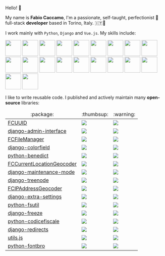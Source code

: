 Hello! :wave:

My name is **Fabio Caccamo**, I'm a passionate, self-taught, perfectionist 🧐 full-stack **developer** based in Torino, Italy. :it::pinched_fingers:


I work mainly with `Python`, `Django` and `Vue.js`. My skills include:

<p>
     <img src="https://cdn.jsdelivr.net/gh/devicons/devicon/icons/python/python-original.svg" width="50" height="50" />
    <img src="https://cdn.jsdelivr.net/gh/devicons/devicon/icons/django/django-original.svg" width="50" height="50" />
    <img src="https://cdn.jsdelivr.net/gh/devicons/devicon/icons/mysql/mysql-original-wordmark.svg" width="50" height="50" />
    <img src="https://cdn.jsdelivr.net/gh/devicons/devicon/icons/postgresql/postgresql-plain-wordmark.svg" width="50" height="50" />
    <img src="https://cdn.jsdelivr.net/gh/devicons/devicon/icons/nginx/nginx-original.svg" width="50" height="50" />
    <img src="https://cdn.jsdelivr.net/gh/devicons/devicon/icons/bash/bash-original.svg" width="50" height="50" />
    <img src="https://cdn.jsdelivr.net/gh/devicons/devicon/icons/objectivec/objectivec-plain.svg" width="50" height="50" />
    <img src="https://cdn.jsdelivr.net/gh/devicons/devicon/icons/git/git-plain-wordmark.svg" width="50" height="50" />
    <img src="https://cdn.jsdelivr.net/gh/devicons/devicon/icons/nodejs/nodejs-plain-wordmark.svg" width="50" height="50" />
    <img src="https://cdn.jsdelivr.net/gh/devicons/devicon/icons/gulp/gulp-plain.svg" width="50" height="50" />
    <img src="https://cdn.jsdelivr.net/gh/devicons/devicon/icons/sass/sass-original.svg" width="50" height="50" />
    <img src="https://cdn.jsdelivr.net/gh/devicons/devicon/icons/javascript/javascript-original.svg" width="50" height="50" />
    <img src="https://cdn.jsdelivr.net/gh/devicons/devicon/icons/vuejs/vuejs-original-wordmark.svg" width="50" height="50" />
    <img src="https://cdn.jsdelivr.net/gh/devicons/devicon/icons/jquery/jquery-plain-wordmark.svg" width="50" height="50" />
    <img src="https://cdn.jsdelivr.net/gh/devicons/devicon/icons/handlebars/handlebars-original-wordmark.svg" width="50" height="50" />
    <img src="https://cdn.jsdelivr.net/gh/devicons/devicon/icons/mocha/mocha-plain.svg" width="50" height="50" />
    <img src="https://cdn.jsdelivr.net/gh/devicons/devicon/icons/html5/html5-plain-wordmark.svg" width="50" height="50" />
    <img src="https://cdn.jsdelivr.net/gh/devicons/devicon/icons/css3/css3-plain-wordmark.svg" width="50" height="50" />
    <img src="https://cdn.jsdelivr.net/gh/devicons/devicon/icons/bootstrap/bootstrap-plain-wordmark.svg" width="50" height="50" />
    <img src="https://cdn.jsdelivr.net/gh/devicons/devicon/icons/foundation/foundation-original-wordmark.svg" width="50" height="50" />
</p>


I like to write reusable code. I published and actively maintain many **open-source** libraries:

<table>
    <thead align="center">
        <tr border: none;>
            <td>:package:</td>
            <td>:thumbsup:</td>
            <!-- <td>Forks</td> -->
            <td>:warning:</td>
            <!-- <td>Pull requests</td> -->
        </tr>
    </thead>
    <tbody>
        <tr>
            <td><a href="https://github.com/fabiocaccamo/FCUUID">FCUUID</a></td>
            <td><img src="https://img.shields.io/github/stars/fabiocaccamo/FCUUID?style=flat-square&labelColor=343b41"/></td>
            <!-- <td><img src="https://img.shields.io/github/forks/fabiocaccamo/FCUUID?style=flat-square&labelColor=343b41"/></td> -->
            <td><img src="https://img.shields.io/github/issues/fabiocaccamo/FCUUID?style=flat-square&labelColor=343b41"/></td>
            <!-- <td><img src="https://img.shields.io/github/issues-pr/fabiocaccamo/FCUUID?style=flat-square&labelColor=343b41"/></td> -->
        </tr>
        <tr>
            <td><a href="https://github.com/fabiocaccamo/django-admin-interface">django-admin-interface</a></td>
            <td><img src="https://img.shields.io/github/stars/fabiocaccamo/django-admin-interface?style=flat-square&labelColor=343b41"/></td>
            <!-- <td><img src="https://img.shields.io/github/forks/fabiocaccamo/django-admin-interface?style=flat-square&labelColor=343b41"/></td>-->
            <td><img src="https://img.shields.io/github/issues/fabiocaccamo/django-admin-interface?style=flat-square&labelColor=343b41"/></td>
            <!-- <td><img src="https://img.shields.io/github/issues-pr/fabiocaccamo/django-admin-interface?style=flat-square&labelColor=343b41"/></td> -->
        </tr>
        <tr>
            <td><a href="https://github.com/fabiocaccamo/FCFileManager">FCFileManager</a></td>
            <td><img src="https://img.shields.io/github/stars/fabiocaccamo/FCFileManager?style=flat-square&labelColor=343b41"/></td>
            <!-- <td><img src="https://img.shields.io/github/forks/fabiocaccamo/FCFileManager?style=flat-square&labelColor=343b41"/></td> -->
            <td><img src="https://img.shields.io/github/issues/fabiocaccamo/FCFileManager?style=flat-square&labelColor=343b41"/></td>
            <!-- <td><img src="https://img.shields.io/github/issues-pr/fabiocaccamo/FCFileManager?style=flat-square&labelColor=343b41"/></td> -->
        </tr>
        <tr>
            <td><a href="https://github.com/fabiocaccamo/django-colorfield">django-colorfield</a></td>
            <td><img src="https://img.shields.io/github/stars/fabiocaccamo/django-colorfield?style=flat-square&labelColor=343b41"/></td>
            <!-- <td><img src="https://img.shields.io/github/forks/fabiocaccamo/django-colorfield?style=flat-square&labelColor=343b41"/></td> -->
            <td><img src="https://img.shields.io/github/issues/fabiocaccamo/django-colorfield?style=flat-square&labelColor=343b41"/></td>
            <!-- <td><img src="https://img.shields.io/github/issues-pr/fabiocaccamo/django-colorfield?style=flat-square&labelColor=343b41"/></td> -->
        </tr>
        <tr>
            <td><a href="https://github.com/fabiocaccamo/python-benedict">python-benedict</a></td>
            <td><img src="https://img.shields.io/github/stars/fabiocaccamo/python-benedict?style=flat-square&labelColor=343b41"/></td>
            <!-- <td><img src="https://img.shields.io/github/forks/fabiocaccamo/python-benedict?style=flat-square&labelColor=343b41"/></td> -->
            <td><img src="https://img.shields.io/github/issues/fabiocaccamo/python-benedict?style=flat-square&labelColor=343b41"/></td>
            <!-- <td><img src="https://img.shields.io/github/issues-pr/fabiocaccamo/python-benedict?style=flat-square&labelColor=343b41"/></td> -->
        </tr>
        <tr>
            <td><a href="https://github.com/fabiocaccamo/FCCurrentLocationGeocoder">FCCurrentLocationGeocoder</a></td>
            <td><img src="https://img.shields.io/github/stars/fabiocaccamo/FCCurrentLocationGeocoder?style=flat-square&labelColor=343b41"/></td>
            <!-- <td><img src="https://img.shields.io/github/forks/fabiocaccamo/FCCurrentLocationGeocoder?style=flat-square&labelColor=343b41"/></td> -->
            <td><img src="https://img.shields.io/github/issues/fabiocaccamo/FCCurrentLocationGeocoder?style=flat-square&labelColor=343b41"/></td>
            <!-- <td><img src="https://img.shields.io/github/issues-pr/fabiocaccamo/FCCurrentLocationGeocoder?style=flat-square&labelColor=343b41"/></td> -->
        </tr>
        <tr>
            <td><a href="https://github.com/fabiocaccamo/django-maintenance-mode">django-maintenance-mode</a></td>
            <td><img src="https://img.shields.io/github/stars/fabiocaccamo/django-maintenance-mode?style=flat-square&labelColor=343b41"/></td>
            <!-- <td><img src="https://img.shields.io/github/forks/fabiocaccamo/django-maintenance-mode?style=flat-square&labelColor=343b41"/></td> -->
            <td><img src="https://img.shields.io/github/issues/fabiocaccamo/django-maintenance-mode?style=flat-square&labelColor=343b41"/></td>
            <!-- <td><img src="https://img.shields.io/github/issues-pr/fabiocaccamo/django-maintenance-mode?style=flat-square&labelColor=343b41"/></td> -->
        </tr>
        <tr>
            <td><a href="https://github.com/fabiocaccamo/django-treenode">django-treenode</a></td>
            <td><img src="https://img.shields.io/github/stars/fabiocaccamo/django-treenode?style=flat-square&labelColor=343b41"/></td>
            <!-- <td><img src="https://img.shields.io/github/forks/fabiocaccamo/django-treenode?style=flat-square&labelColor=343b41"/></td> -->
            <td><img src="https://img.shields.io/github/issues/fabiocaccamo/django-treenode?style=flat-square&labelColor=343b41"/></td>
            <!-- <td><img src="https://img.shields.io/github/issues-pr/fabiocaccamo/django-treenode?style=flat-square&labelColor=343b41"/></td> -->
        </tr>
        <tr>
            <td><a href="https://github.com/fabiocaccamo/FCIPAddressGeocoder">FCIPAddressGeocoder</a></td>
            <td><img src="https://img.shields.io/github/stars/fabiocaccamo/FCIPAddressGeocoder?style=flat-square&labelColor=343b41"/></td>
            <!-- <td><img src="https://img.shields.io/github/forks/fabiocaccamo/FCIPAddressGeocoder?style=flat-square&labelColor=343b41"/></td> -->
            <td><img src="https://img.shields.io/github/issues/fabiocaccamo/FCIPAddressGeocoder?style=flat-square&labelColor=343b41"/></td>
            <!-- <td><img src="https://img.shields.io/github/issues-pr/fabiocaccamo/FCIPAddressGeocoder?style=flat-square&labelColor=343b41"/></td> -->
        </tr>
        <tr>
            <td><a href="https://github.com/fabiocaccamo/django-extra-settings">django-extra-settings</a></td>
            <td><img src="https://img.shields.io/github/stars/fabiocaccamo/django-extra-settings?style=flat-square&labelColor=343b41"/></td>
            <!-- <td><img src="https://img.shields.io/github/forks/fabiocaccamo/django-extra-settings?style=flat-square&labelColor=343b41"/></td> -->
            <td><img src="https://img.shields.io/github/issues/fabiocaccamo/django-extra-settings?style=flat-square&labelColor=343b41"/></td>
            <!-- <td><img src="https://img.shields.io/github/issues-pr/fabiocaccamo/django-extra-settings?style=flat-square&labelColor=343b41"/></td> -->
        </tr>
        <tr>
            <td><a href="https://github.com/fabiocaccamo/python-fsutil">python-fsutil</a></td>
            <td><img src="https://img.shields.io/github/stars/fabiocaccamo/python-fsutil?style=flat-square&labelColor=343b41"/></td>
            <!-- <td><img src="https://img.shields.io/github/forks/fabiocaccamo/python-fsutil?style=flat-square&labelColor=343b41"/></td> -->
            <td><img src="https://img.shields.io/github/issues/fabiocaccamo/python-fsutil?style=flat-square&labelColor=343b41"/></td>
            <!-- <td><img src="https://img.shields.io/github/issues-pr/fabiocaccamo/python-fsutil?style=flat-square&labelColor=343b41"/></td> -->
        </tr>
        <tr>
            <td><a href="https://github.com/fabiocaccamo/django-freeze">django-freeze</a></td>
            <td><img src="https://img.shields.io/github/stars/fabiocaccamo/django-freeze?style=flat-square&labelColor=343b41"/></td>
            <!-- <td><img src="https://img.shields.io/github/forks/fabiocaccamo/django-freeze?style=flat-square&labelColor=343b41"/></td> -->
            <td><img src="https://img.shields.io/github/issues/fabiocaccamo/django-freeze?style=flat-square&labelColor=343b41"/></td>
            <!-- <td><img src="https://img.shields.io/github/issues-pr/fabiocaccamo/django-freeze?style=flat-square&labelColor=343b41"/></td> -->
        </tr>
        <tr>
            <td><a href="https://github.com/fabiocaccamo/python-codicefiscale">python-codicefiscale</a></td>
            <td><img src="https://img.shields.io/github/stars/fabiocaccamo/python-codicefiscale?style=flat-square&labelColor=343b41"/></td>
            <!-- <td><img src="https://img.shields.io/github/forks/fabiocaccamo/python-codicefiscale?style=flat-square&labelColor=343b41"/></td> -->
            <td><img src="https://img.shields.io/github/issues/fabiocaccamo/python-codicefiscale?style=flat-square&labelColor=343b41"/></td>
            <!-- <td><img src="https://img.shields.io/github/issues-pr/fabiocaccamo/python-codicefiscale?style=flat-square&labelColor=343b41"/></td> -->
        </tr>
        <tr>
            <td><a href="https://github.com/fabiocaccamo/django-redirects">django-redirects</a></td>
            <td><img src="https://img.shields.io/github/stars/fabiocaccamo/django-redirects?style=flat-square&labelColor=343b41"/></td>
            <!-- <td><img src="https://img.shields.io/github/forks/fabiocaccamo/django-redirects?style=flat-square&labelColor=343b41"/></td> -->
            <td><img src="https://img.shields.io/github/issues/fabiocaccamo/django-redirects?style=flat-square&labelColor=343b41"/></td>
            <!-- <td><img src="https://img.shields.io/github/issues-pr/fabiocaccamo/django-redirects?style=flat-square&labelColor=343b41"/></td> -->
        </tr>
        <tr>
            <td><a href="https://github.com/fabiocaccamo/utils.js">utils.js</a></td>
            <td><img src="https://img.shields.io/github/stars/fabiocaccamo/utils.js?style=flat-square&labelColor=343b41"/></td>
            <!-- <td><img src="https://img.shields.io/github/forks/fabiocaccamo/utils.js?style=flat-square&labelColor=343b41"/></td> -->
            <td><img src="https://img.shields.io/github/issues/fabiocaccamo/utils.js?style=flat-square&labelColor=343b41"/></td>
            <!-- <td><img src="https://img.shields.io/github/issues-pr/fabiocaccamo/utils.js?style=flat-square&labelColor=343b41"/></td> -->
        </tr>
        <tr>
            <td><a href="https://github.com/fabiocaccamo/python-fontbro">python-fontbro</a></td>
            <td><img src="https://img.shields.io/github/stars/fabiocaccamo/python-fontbro?style=flat-square&labelColor=343b41"/></td>
            <!-- <td><img src="https://img.shields.io/github/forks/fabiocaccamo/python-fontbro?style=flat-square&labelColor=343b41"/></td> -->
            <td><img src="https://img.shields.io/github/issues/fabiocaccamo/python-fontbro?style=flat-square&labelColor=343b41"/></td>
            <!-- <td><img src="https://img.shields.io/github/issues-pr/fabiocaccamo/python-fontbro?style=flat-square&labelColor=343b41"/></td> -->
        </tr>
    </tbody>
</table>

